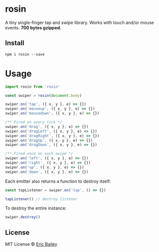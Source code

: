 # rosin
A tiny single-finger tap and swipe library. Works with touch and/or mouse
events. **700 bytes gzipped.**

## Install
```
npm i rosin --save
```

# Usage
```javascript
import rosin from 'rosin'

const swiper = rosin(document.body)

swiper.on('tap', ({ x, y }, e) => {})
swiper.on('mouseup', ({ x, y }, e) => {})
swiper.on('mousedown', ({ x, y }, e) => {})

/** Fired on every tick */
swiper.on('drag', ({ x, y }, e) => {})
swiper.on('dragLeft', ({ x, y }, e) => {})
swiper.on('dragRight', ({ x, y }, e) => {})
swiper.on('dragUp', ({ x, y }, e) => {})
swiper.on('dragDown', ({ x, y }, e) => {})

/** Fired once on each swipe */
swiper.on('left', ({ x, y }, e) => {})
swiper.on('right', ({ x, y }, e) => {})
swiper.on('up', ({ x, y }, e) => {})
swiper.on('down', ({ x, y }, e) => {})
```
Each emitter also returns a function to destroy itself:
```javascript
const tapListener = swiper.on('tap', () => {})

tapListener() // destroy listener
```
To destroy the entire instance:
```javascript
swiper.destroy()
```

## License
MIT License © [Eric Bailey](https://estrattonbailey.com)
